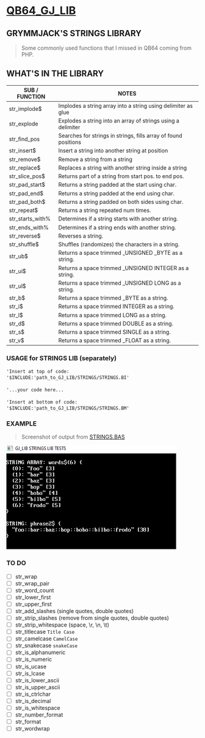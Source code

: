# [QB64_GJ_LIB](../README.md)
## GRYMMJACK'S STRINGS LIBRARY

> Some commonly used functions that I missed in QB64 coming from PHP.

## WHAT'S IN THE LIBRARY
| SUB / FUNCTION | NOTES |
|----------------|-------|
| str_implode$   | Implodes a string array into a string using delimiter as glue |
| str_explode    | Explodes a string into an array of strings using a delimiter |
| str_find_pos   | Searches for strings in strings, fills array of found positions |
| str_insert$    | Insert a string into another string at position |
| str_remove$    | Remove a string from a string |
| str_replace$   | Replaces a string with another string inside a string |
| str_slice_pos$ | Returns part of a string from start pos. to end pos. |
| str_pad_start$ | Returns a string padded at the start using char. |
| str_pad_end$ | Returns a string padded at the end using char. |
| str_pad_both$ | Returns a string padded on both sides using char. |
| str_repeat$ | Returns a string repeated num times. |
| str_starts_with% | Determines if a string starts with another string. |
| str_ends_with% | Determines if a string ends with another string. |
| str_reverse$ | Reverses a string. |
| str_shuffle$ | Shuffles (randomizes) the characters in a string. |
| str_ub$ | Returns a space trimmed _UNSIGNED _BYTE as a string. |
| str_ui$ | Returns a space trimmed _UNSIGNED INTEGER as a string. |
| str_ul$ | Returns a space trimmed _UNSIGNED LONG as a string. |
| str_b$ | Returns a space trimmed _BYTE as a string. |
| str_i$ | Returns a space trimmed INTEGER as a string. |
| str_l$ | Returns a space trimmed LONG as a string. |
| str_d$ | Returns a space trimmed DOUBLE as a string. |
| str_s$ | Returns a space trimmed SINGLE as a string. |
| str_v$ | Returns a space trimmed _FLOAT as a string. |



### USAGE for STRINGS LIB (separately)
```basic
'Insert at top of code:
'$INCLUDE:'path_to_GJ_LIB/STRINGS/STRINGS.BI'

'...your code here...

'Insert at bottom of code:
'$INCLUDE:'path_to_GJ_LIB/STRINGS/STRINGS.BM'
```



### EXAMPLE 
> Screenshot of output from [STRINGS.BAS](STRINGS.BAS)

![](STRINGS.png)


### TO DO
- [ ] str_wrap
- [ ] str_wrap_pair
- [ ] str_word_count
- [ ] str_lower_first
- [ ] str_upper_first
- [ ] str_add_slashes (single quotes, double quotes)
- [ ] str_strip_slashes (remove from single quotes, double quotes)
- [ ] str_strip_whitespace (space, \r, \n, \t)
- [ ] str_titlecase `Title Case`
- [ ] str_camelcase `CamelCase`
- [ ] str_snakecase `snakeCase`
- [ ] str_is_alphanumeric
- [ ] str_is_numeric
- [ ] str_is_ucase
- [ ] str_is_lcase
- [ ] str_is_lower_ascii
- [ ] str_is_upper_ascii
- [ ] str_is_ctrlchar
- [ ] str_is_decimal
- [ ] str_is_whitespace
- [ ] str_number_format
- [ ] str_format
- [ ] str_wordwrap
